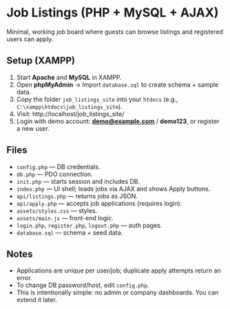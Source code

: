 # Job Listings (PHP + MySQL + AJAX)

Minimal, working job board where guests can browse listings and registered users can apply.

## Setup (XAMPP)

1. Start **Apache** and **MySQL** in XAMPP.
2. Open **phpMyAdmin** → Import `database.sql` to create schema + sample data.
3. Copy the folder `job_listings_site` into your `htdocs` (e.g., `C:\xampp\htdocs\job_listings_site`).
4. Visit: http://localhost/job_listings_site/
5. Login with demo account: **demo@example.com** / **demo123**, or register a new user.

## Files
- `config.php` — DB credentials.
- `db.php` — PDO connection.
- `init.php` — starts session and includes DB.
- `index.php` — UI shell; loads jobs via AJAX and shows Apply buttons.
- `api/listings.php` — returns jobs as JSON.
- `api/apply.php` — accepts job applications (requires login).
- `assets/styles.css` — styles.
- `assets/main.js` — front-end logic.
- `login.php`, `register.php`, `logout.php` — auth pages.
- `database.sql` — schema + seed data.

## Notes
- Applications are unique per user/job; duplicate apply attempts return an error.
- To change DB password/host, edit `config.php`.
- This is intentionally simple: no admin or company dashboards. You can extend it later.
